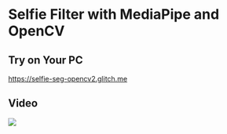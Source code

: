 # Selfie Filter with MediaPipe and OpenCV
 
## Try on Your PC
https://selfie-seg-opencv2.glitch.me

## Video
[![](https://img.youtube.com/vi/Lj64eMZeYVE/0.jpg)](https://www.youtube.com/watch?v=Lj64eMZeYVE)
